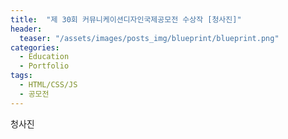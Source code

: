 ```yaml
---
title:  "제 30회 커뮤니케이션디자인국제공모전 수상작 [청사진]"
header:
  teaser: "/assets/images/posts_img/blueprint/blueprint.png"
categories:
  - Education
  - Portfolio
tags:
  - HTML/CSS/JS
  - 공모전
---
```


청사진